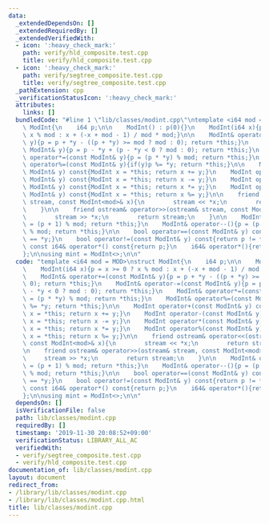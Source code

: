 ```yaml
---
data:
  _extendedDependsOn: []
  _extendedRequiredBy: []
  _extendedVerifiedWith:
  - icon: ':heavy_check_mark:'
    path: verify/hld_composite.test.cpp
    title: verify/hld_composite.test.cpp
  - icon: ':heavy_check_mark:'
    path: verify/segtree_composite.test.cpp
    title: verify/segtree_composite.test.cpp
  _pathExtension: cpp
  _verificationStatusIcon: ':heavy_check_mark:'
  attributes:
    links: []
  bundledCode: "#line 1 \"lib/classes/modint.cpp\"\ntemplate <i64 mod = MOD>\nstruct\
    \ ModInt{\n    i64 p;\n\n    ModInt() : p(0){}\n    ModInt(i64 x){p = x >= 0 ?\
    \ x % mod : x + (-x + mod - 1) / mod * mod;}\n\n    ModInt& operator+=(const ModInt&\
    \ y){p = p + *y - ((p + *y) >= mod ? mod : 0); return *this;}\n    ModInt& operator-=(const\
    \ ModInt& y){p = p - *y + (p - *y < 0 ? mod : 0); return *this;}\n    ModInt&\
    \ operator*=(const ModInt& y){p = (p * *y) % mod; return *this;}\n    ModInt&\
    \ operator%=(const ModInt& y){if(y)p %= *y; return *this;}\n\n    ModInt operator+(const\
    \ ModInt& y) const{ModInt x = *this; return x += y;}\n    ModInt operator-(const\
    \ ModInt& y) const{ModInt x = *this; return x -= y;}\n    ModInt operator*(const\
    \ ModInt& y) const{ModInt x = *this; return x *= y;}\n    ModInt operator%(const\
    \ ModInt& y) const{ModInt x = *this; return x %= y;}\n\n    friend ostream& operator<<(ostream&\
    \ stream, const ModInt<mod>& x){\n        stream << *x;\n        return stream;\n\
    \    }\n\n    friend ostream& operator>>(ostream& stream, const ModInt<mod>& x){\n\
    \        stream >> *x;\n        return stream;\n    }\n\n    ModInt& operator++(){p\
    \ = (p + 1) % mod; return *this;}\n    ModInt& operator--(){p = (p - 1 + mod)\
    \ % mod; return *this;}\n\n    bool operator==(const ModInt& y) const{return p\
    \ == *y;}\n    bool operator!=(const ModInt& y) const{return p != *y;}\n\n   \
    \ const i64& operator*() const{return p;}\n    i64& operator*(){return p;}\n\n\
    };\n\nusing mint = ModInt<>;\n\n"
  code: "template <i64 mod = MOD>\nstruct ModInt{\n    i64 p;\n\n    ModInt() : p(0){}\n\
    \    ModInt(i64 x){p = x >= 0 ? x % mod : x + (-x + mod - 1) / mod * mod;}\n\n\
    \    ModInt& operator+=(const ModInt& y){p = p + *y - ((p + *y) >= mod ? mod :\
    \ 0); return *this;}\n    ModInt& operator-=(const ModInt& y){p = p - *y + (p\
    \ - *y < 0 ? mod : 0); return *this;}\n    ModInt& operator*=(const ModInt& y){p\
    \ = (p * *y) % mod; return *this;}\n    ModInt& operator%=(const ModInt& y){if(y)p\
    \ %= *y; return *this;}\n\n    ModInt operator+(const ModInt& y) const{ModInt\
    \ x = *this; return x += y;}\n    ModInt operator-(const ModInt& y) const{ModInt\
    \ x = *this; return x -= y;}\n    ModInt operator*(const ModInt& y) const{ModInt\
    \ x = *this; return x *= y;}\n    ModInt operator%(const ModInt& y) const{ModInt\
    \ x = *this; return x %= y;}\n\n    friend ostream& operator<<(ostream& stream,\
    \ const ModInt<mod>& x){\n        stream << *x;\n        return stream;\n    }\n\
    \n    friend ostream& operator>>(ostream& stream, const ModInt<mod>& x){\n   \
    \     stream >> *x;\n        return stream;\n    }\n\n    ModInt& operator++(){p\
    \ = (p + 1) % mod; return *this;}\n    ModInt& operator--(){p = (p - 1 + mod)\
    \ % mod; return *this;}\n\n    bool operator==(const ModInt& y) const{return p\
    \ == *y;}\n    bool operator!=(const ModInt& y) const{return p != *y;}\n\n   \
    \ const i64& operator*() const{return p;}\n    i64& operator*(){return p;}\n\n\
    };\n\nusing mint = ModInt<>;\n\n"
  dependsOn: []
  isVerificationFile: false
  path: lib/classes/modint.cpp
  requiredBy: []
  timestamp: '2019-11-30 20:08:52+09:00'
  verificationStatus: LIBRARY_ALL_AC
  verifiedWith:
  - verify/segtree_composite.test.cpp
  - verify/hld_composite.test.cpp
documentation_of: lib/classes/modint.cpp
layout: document
redirect_from:
- /library/lib/classes/modint.cpp
- /library/lib/classes/modint.cpp.html
title: lib/classes/modint.cpp
---
```

